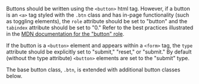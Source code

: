 Buttons should be written using the `<button>` html tag. However, if a button is an `<a>` tag styled with the `.btn` class and has in-page functionality (such as toggling elements), the `role` attribute should be set to "button" and the `tabindex` attribute should be set to "0." Refer to the best practices illustrated in the [MDN documentation for the "button" role](https://developer.mozilla.org/en-US/docs/Web/Accessibility/ARIA/Roles/button_role#Best_practices).

If the button is a `<button>` element and appears within a `<form>` tag, the `type` attribute should be explicitly set to "submit," "reset," or "submit." By default (without the type attribute) `<button>` elements are set to the "submit" type.

The base button class, `.btn`, is extended with additional button classes below.
